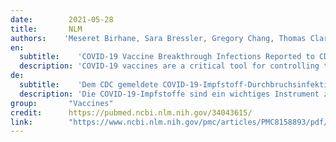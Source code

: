 ```yaml
---
date:        2021-05-28
title:       NLM
authors:    'Meseret Birhane, Sara Bressler, Gregory Chang, Thomas Clark, Layne Dorough, Marc Fischer, Louise Francois Watkins, Jason M. Goldstein, Kiersten Kugeler, Gayle Langley, Kristin Lecy, Stacey Martin, Felicita Medalla, Kiren Mitruka, Leisha Nolen, Katrin Sadigh, Robin Spratling, Gail Thompson, and Alma Trujillo'
en:
  subtitle:    'COVID-19 Vaccine Breakthrough Infections Reported to CDC - United States, January 1-April 30, 2021 '
  description: 'COVID-19 vaccines are a critical tool for controlling the ongoing global pandemic. The Food and Drug Administration (FDA) has issued Emergency Use Authorizations for three COVID-19 vaccines for use in the United States.* In large, randomized-controlled trials, each vaccine was found to be safe and efficacious in preventing symptomatic, laboratory-confirmed COVID-19 (1-3). Despite the high level of vaccine efficacy, a small percentage of fully vaccinated persons (i.e. received all recommended doses of an FDA-authorized COVID-19 vaccine) will develop symptomatic or asymptomatic infections with SARS-CoV-2, the virus that causes COVID-19 (2-8). '
de: 
  subtitle:    'Dem CDC gemeldete COVID-19-Impfstoff-Durchbruchsinfektionen - Vereinigte Staaten, 1. Januar bis 30. April 2021 '
  description: 'Die COVID-19-Impfstoffe sind ein wichtiges Instrument zur Bekämpfung der aktuellen weltweiten Pandemie. Die Food and Drug Administration (FDA) hat für drei COVID-19-Impfstoffe Notfallzulassungen für die Verwendung in den Vereinigten Staaten erteilt.* In großen, randomisierten und kontrollierten Studien erwies sich jeder Impfstoff als sicher und wirksam bei der Prävention symptomatischer, im Labor bestätigter COVID-19-Erkrankungen (1-3). Trotz der hohen Wirksamkeit der Impfstoffe erkrankt ein kleiner Prozentsatz der vollständig geimpften Personen (d. h. sie haben alle empfohlenen Dosen eines von der FDA zugelassenen COVID-19-Impfstoffs erhalten) an symptomatischen oder asymptomatischen Infektionen mit SARS-CoV-2, dem Virus, das COVID-19 verursacht (2-8). '
group:       "Vaccines"
credit:      https://pubmed.ncbi.nlm.nih.gov/34043615/
link:        "https://www.ncbi.nlm.nih.gov/pmc/articles/PMC8158893/pdf/mm7021e3.pdf"
---
```

<object data="{{ page.link }}" style='height:calc(100vh - 400px); width: 100%' type='application/pdf'></object>